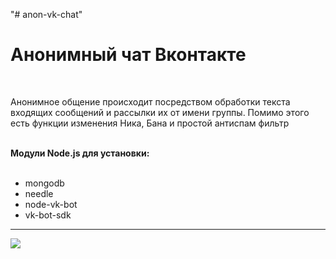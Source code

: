"# anon-vk-chat" 
<h1 style="{color:green;}"> Анонимный чат Вконтакте </h1>
<br/>
<p> Анонимное общение происходит посредством обработки текста входящих сообщений и рассылки их от имени группы. Помимо этого есть функции изменения Ника, Бана и простой антиспам фильтр </p>
<br/> 
<b> Модули Node.js для установки: </b><br/><br/>
<ul>
  <li>mongodb</li>
  <li>needle</li>
  <li>node-vk-bot</li>
  <li>vk-bot-sdk</li>
</ul>
<hr>
<img src="https://sun1-12.userapi.com/c830508/v830508933/196be6/5WG65WqpIcE.jpg">
